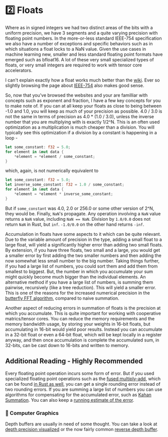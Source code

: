 # 2️⃣ Floats
Where as in signed integers we had two distinct areas of the bits with a uniform precision, we
have 3 segments and a quite varying precision with floating point numbers. In the more-or-less standard
IEEE-754 specification we also have a number of exceptions and specific behaviors such as in which situations
a float locks to a NaN value. Given the use cases in machine learning new, smaller and less standard floating point
formats have emerged such as bfloat16. A lot of these very small specialized types of floats, or very small integers
are required to work with tensor core accelerators.

I can't explain exactly how a float works much better than the
[wiki](https://en.wikipedia.org/wiki/Floating-point_arithmetic). Ever so slightly browsing the page about
[IEEE-754](https://en.wikipedia.org/wiki/IEEE_754) also makes good sense.

So, now that you've browsed the websites and your are familliar with concepts such as exponent and fraction, I
have a few key concepts for you to make note of. If you can at all keep your floats as close to being between
-1.0 and 1.0, you will keep as much of your precision as possible. 4.0 / 3.0 is not the same in terms of precision
as 4.0 * (1.0 / 3.0), unless the inverse number that you are multiplying with is exactly 1/2^N. This is an often
used optimization as a multiplication is much cheaper than a division. You will typically see this optimization
if a division by a constant is happening in a loop -

```rust
let some_constant: f32 = 5.0;
for element in &mut data {
    *element = *element / some_constant;
}

```

which, again, is not numerically equivalent to

```rust
let some_constant: f32 = 5.0;
let inverse_some_constant: f32 = 1.0 / some_constant;
for element in &mut data {
    *element = *element * inverse_some_constant;
}

```

But if ```some_constant``` was 4.0, 2.0 or 256.0 or some other version of 2^N, they would be. 
Finally, ```NaN```'s propagate.
Any operation involving a ```NaN``` value returns a ```NaN``` value, including ```NaN == NaN```.
Division by ```1.0/0.0``` does not return ```NaN``` in Rust, but ```inf```. ```-1.0/0.0```
on the other hand returns ```-inf```.

Accumulation in floats have some aspects to it which can be quite relevant.
Due to the variable amount of precision in the type, adding a small float to a large float, will
yield a significantly higher error than adding two small floats. By extension, if you have three
floats, two small and a large, you would get a smaller error by first adding the two smaller
numbers and then adding the now somewhat less small number to the big number. Taking things
further, if you had a large list of numbers, you could sort them and add them from smallest to
biggest. But, the number in which you accumulate your sum might quickly become much bigger than
the individual elements. An alternative method if you have a large list
of numbers, is summing them pairwise, recursively (like a tree reduction). This will yield a
smaller error. This is one of the reasons for the increased numerical precision in the
[butterfly FFT algorithm][0], compared to naive summation.

Another aspect of reducing errors in summation of floats is the precision at which you accumulate.
This is quite important for working with cooperative matrics/tensor cores. You can reduce the memory
requirements and the memory bandwidth usage, by storing your weights in 16-bit floats, but
accumulating in 16-bit would yield poor results. Instead you can accumulate in a 32-bit float or even
a 64-bit float, which will be kept locally in a register anyway, and then once accumulation is
complete the accumulated sum, in 32-bits, can be cast down to 16-bits and written to memory.

## Additional Reading - Highly Recommended
Every floating point operation incurs some form of error. But if you used specialized floating point operations
such as the [fused multiply-add](https://en.wikipedia.org/wiki/Multiply%E2%80%93accumulate_operation), which
can be found [in Rust as well](https://doc.rust-lang.org/std/primitive.f32.html#method.mul_add), you can get a
single rounding error instead of two rounding errors. If you are summing a large list of numbers you can use
algorithms for compensating for the accumulated error, such as
[Kahan Summation](https://en.wikipedia.org/wiki/Kahan_summation_algorithm). You can also keep a
[running estimate of the error](https://pbr-book.org/3ed-2018/Shapes/Managing_Rounding_Error).

### 🧬 Computer Graphics
Depth buffers are usually in need of some thought. You can take a look at
[depth precision visualized](https://developer.nvidia.com/content/depth-precision-visualized) or the now
fairly common [reverse depth buffer](https://www.danielecarbone.com/reverse-depth-buffer-in-opengl/).

[0]: https://en.wikipedia.org/wiki/Fast_Fourier_transform#Accuracy
